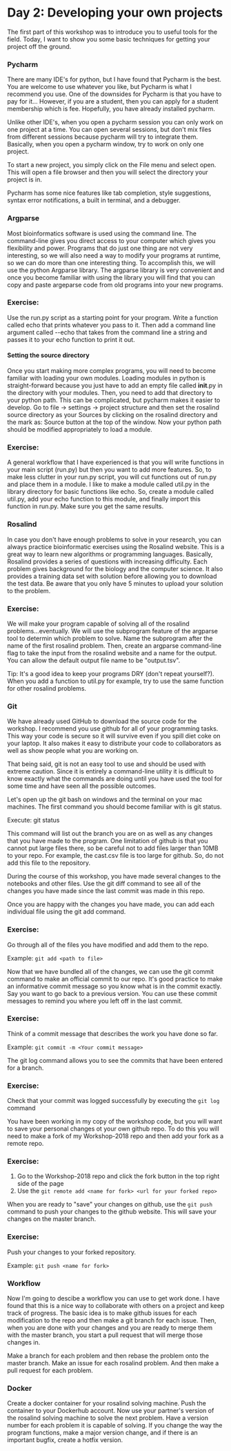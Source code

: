 # Day 2: Developing your own projects

The first part of this workshop was to introduce you to useful tools for the field. Today, I want to show you some basic techniques for getting your project off the ground.

### Pycharm 
There are many IDE's for python, but I have found that Pycharm is the best. You are welcome to use whatever you like, but Pycharm is what I recommend you use. One of the downsides for Pycharm is that you have to pay for it... However, if you are a student, then you can apply for a student membership which is fee. Hopefully, you have already installed pycharm.

Unlike other IDE's, when you open a pycharm session you can only work on one project at a time. You can open several sessions, but don't mix files from different sessions because pycharm will try to integrate them. Basically, when you open a pycharm window, try to work on only one project.

To start a new project, you simply click on the File menu and select open. This will open a file browser and then you will select the directory your project is in.

Pycharm has some nice features like tab completion, style suggestions, syntax error notifications, a built in terminal, and a debugger.

### Argparse 
Most bioinformatics software is used using the command line. The command-line gives you direct access to your computer which gives you flexibility and power. Programs that do just one thing are not very interesting, so we will also need a way to modify your programs at runtime, so we can do more than one interesting thing. To accomplish this, we will use the python Argparse library. The argparse library is very convenient and once you become familiar with using the library you will find that you can copy and paste argeparse code from old programs into your new programs. 

### Exercise:
Use the run.py script as a starting point for your program. Write a function called echo that prints whatever you pass to it. Then add a command line argument called --echo that takes from the command line a string and passes it to your echo function to print it out.

#### Setting the source directory 
Once you start making more complex programs, you will need to become familiar with loading your own modules. Loading modules in python is straight-forward because you just have to add an empty file called __init__.py in the directory with your modules. Then, you need to add that directory to your python path. This can be complicated, but pycharm makes it easier to develop. Go to file -> settings -> project structure and then set the rosalind source directory as your Sources by clicking on the rosalind directory and the mark as: Source button at the top of the window. Now your python path should be modified appropriately to load a module.

### Exercise:
A general workflow that I have experienced is that you will write functions in your main script (run.py) but then you want to add more features. So, to make less clutter in your run.py script, you will cut functions out of run.py and place them in a module. I like to make a module called util.py in the library directory for basic functions like echo. So, create a module called util.py, add your echo function to this module, and finally import this function in run.py. Make sure you get the same results. 

### Rosalind 
In case you don't have enough problems to solve in your research, you can always practice bioinformatic exercises using the Rosalind website. This is a great way to learn new algorithms or programming languages. Basically, Rosalind provides a series of questions with increasing difficulty. Each problem gives background for the biology and the computer science. It also provides a training data set with solution before allowing you to download the test data. Be aware that you only have 5 minutes to upload your solution to the problem.

### Exercise:
We will make your program capable of solving all of the rosalind problems...eventually. We will use the subprogram feature of the argparse tool to determin which problem to solve. Name the subprogram after the name of the first rosalind problem. Then, create an argparse command-line flag to take the input from the rosalind website and a name for the output. You can allow the default output file name to be "output.tsv".

Tip: 
It's a good idea to keep your programs DRY (don't repeat yourself?). When you add a function to util.py for example, try to use the same function for other rosalind problems.

### Git
We have already used GitHub to download the source code for the workshop. I recommend you use github for all of your programming tasks. This way your code is secure so it will survive even if you spill diet coke on your laptop. It also makes it easy to distribute your code to collaborators as well as show people what you are working on.

That being said, git is not an easy tool to use and should be used with extreme caution. Since it is entirely a command-line utility it is difficult to know exactly what the commands are doing until you have used the tool for some time and have seen all the possible outcomes. 

Let's open up the git bash on windows and the terminal on your mac machines. The first command you should become familiar with is git status.

Execute: 
git status

This command will list out the branch you are on as well as any changes that you have made to the program. One limitation of github is that you cannot put large files there, so be careful not to add files larger than 10MB to your repo. For example, the cast.csv file is too large for github. So, do not add this file to the repository.

During the course of this workshop, you have made several changes to the notebooks and other files. Use the git diff command to see all of the changes you have made since the last commit was made in this repo.

Once you are happy with the changes you have made, you can add each individual file using the git add command. 

### Exercise:
Go through all of the files you have modified and add them to the repo. 

Example:
`git add <path to file>`

Now that we have bundled all of the changes, we can use the git commit command to make an official commit to our repo. It's good practice to make an informative commit message so you know what is in the commit exactly. Say you want to go back to a previous version. You can use these commit messages to remind you where you left off in the last commit.

### Exercise:
Think of a commit message that describes the work you have done so far.

Example:
`git commit -m <Your commit message>`

The git log command allows you to see the commits that have been entered for a branch.

### Exercise:
Check that your commit was logged successfully by executing the `git log` command

You have been working in my copy of the workshop code, but you will want to save your personal changes ot your own github repo. To do this you will need to make a fork of my Workshop-2018 repo and then add your fork as a remote repo.

### Exercise:
1. Go to the Workshop-2018 repo and click the fork button in the top right side of the page
2. Use the `git remote add <name for fork> <url for your forked repo>`

When you are ready to "save" your changes on github, use the `git push` command to push your changes to the github website. This will save your changes on the master branch.

### Exercise:
Push your changes to your forked repository. 

Example:
`git push <name for fork>` 

### Workflow 
Now I'm going to descibe a workflow you can use to get work done. I have found that this is a nice way to collaborate with others on a project and keep track of progress. The basic idea is to make github issues for each modification to the repo and then make a git branch for each issue. Then, when you are done with your changes and you are ready to merge them with the master branch, you start a pull request that will merge those changes in.

Make a branch for each problem and then rebase the problem onto the master branch. Make an issue for each rosalind problem. And then make a pull request for each problem. 

### Docker

Create a docker container for your rosalind solving machine. Push the container to your Dockerhub account. Now use your partner's version of the rosalind solving machine to solve the next problem. Have a version number for each problem it is capable of solving. If you change the way the program functions, make a major version change, and if there is an important bugfix, create a hotfix version.
